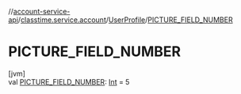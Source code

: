 //[account-service-api](../../../index.md)/[classtime.service.account](../index.md)/[UserProfile](index.md)/[PICTURE_FIELD_NUMBER](-p-i-c-t-u-r-e_-f-i-e-l-d_-n-u-m-b-e-r.md)

# PICTURE_FIELD_NUMBER

[jvm]\
val [PICTURE_FIELD_NUMBER](-p-i-c-t-u-r-e_-f-i-e-l-d_-n-u-m-b-e-r.md): [Int](https://kotlinlang.org/api/latest/jvm/stdlib/kotlin/-int/index.html) = 5
